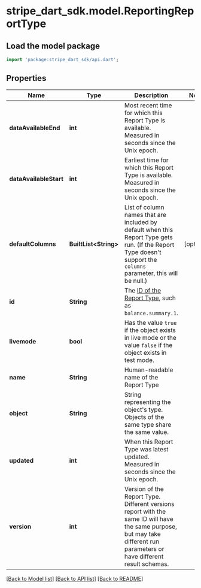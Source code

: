 # stripe_dart_sdk.model.ReportingReportType

## Load the model package
```dart
import 'package:stripe_dart_sdk/api.dart';
```

## Properties
Name | Type | Description | Notes
------------ | ------------- | ------------- | -------------
**dataAvailableEnd** | **int** | Most recent time for which this Report Type is available. Measured in seconds since the Unix epoch. | 
**dataAvailableStart** | **int** | Earliest time for which this Report Type is available. Measured in seconds since the Unix epoch. | 
**defaultColumns** | **BuiltList&lt;String&gt;** | List of column names that are included by default when this Report Type gets run. (If the Report Type doesn't support the `columns` parameter, this will be null.) | [optional] 
**id** | **String** | The [ID of the Report Type](https://stripe.com/docs/reporting/statements/api#available-report-types), such as `balance.summary.1`. | 
**livemode** | **bool** | Has the value `true` if the object exists in live mode or the value `false` if the object exists in test mode. | 
**name** | **String** | Human-readable name of the Report Type | 
**object** | **String** | String representing the object's type. Objects of the same type share the same value. | 
**updated** | **int** | When this Report Type was latest updated. Measured in seconds since the Unix epoch. | 
**version** | **int** | Version of the Report Type. Different versions report with the same ID will have the same purpose, but may take different run parameters or have different result schemas. | 

[[Back to Model list]](../README.md#documentation-for-models) [[Back to API list]](../README.md#documentation-for-api-endpoints) [[Back to README]](../README.md)


